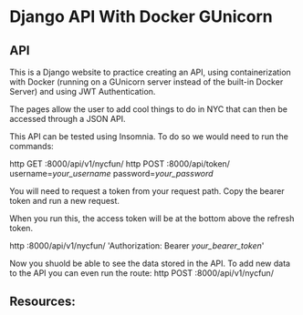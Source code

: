 # Django API With Docker GUnicorn

## API

This is a Django website to practice creating an API, using containerization with Docker (running on a GUnicorn server instead of the built-in Docker Server) and using JWT Authentication.

The pages allow the user to add cool things to do in NYC that can then be accessed through a JSON API.

This API can be tested using Insomnia. To do so we would need to run the commands:

http GET :8000/api/v1/nycfun/
http POST :8000/api/token/ username=*your_username* password=*your_password*

You will need to request a token from your request path. Copy the bearer token and run a new request.

When you run this, the access token will be at the bottom above the refresh token.

http :8000/api/v1/nycfun/ 'Authorization: Bearer *your_bearer_token*'

Now you shuold be able to see the data stored in the API. To add new data to the API you can even run the route:
http POST :8000/api/v1/nycfun/


## Resources:

